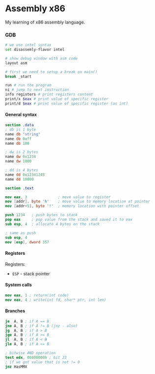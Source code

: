 # Assembly x86

My learning of x86 assembly language.

### GDB

```bash
# we use intel syntax
set disassemly-flavor intel

# show debug window with asm code
layout asm

# first we need to setup a break on main()
break _start

run # run the program 
ni # jump to next instruction
info registers # print registers content
print/x $eax # print value of specific register
print/d $eax # print value of specific register (as int)
```

#### General syntax

```nasm
section .data
; db is 1 byte
name db "string"
name db 0xff
name db 100

; dw is 2 bytes
name dw 0x1234
name dw 1000

; dd is 4 bytes 
name dd 0x12341245
name dd 10000
```

```nasm
section .text

mov eax, 3              ; move value to register
mov [addr], byte 'h'    ; move value to memory location at pointer 
mov [addr+5], byte '!'  ; memory location with pointer offset

push 1234   ; push bytes to stack
pop eax     ; pop value from the stack and saved it to eax
sub esp, 4  ; allocate 4 bytes on the stack

; same as push
sub esp, 4
mov [esp], dword 357

```

#### Registers

Registers: 
 * `ESP` - stack pointer

#### System calls

```nasm
mov eax, 1 ; return(int code)
mov eax, 4 ; write(int fd, char* ptr, int len)
```

#### Branches

```nasm
je  A, B ; if A == B
jne A, B ; if A != B (jnz - also)
jg  A, B ; if A > B
jge A, B ; if A >= B
jl  A, B ; if A < B
jle A, B ; if A <= B

; bitwise AND operation
test edx, 00800000h ; bit 23
; if we got value that is not != 0
jnz HasMMX
```
